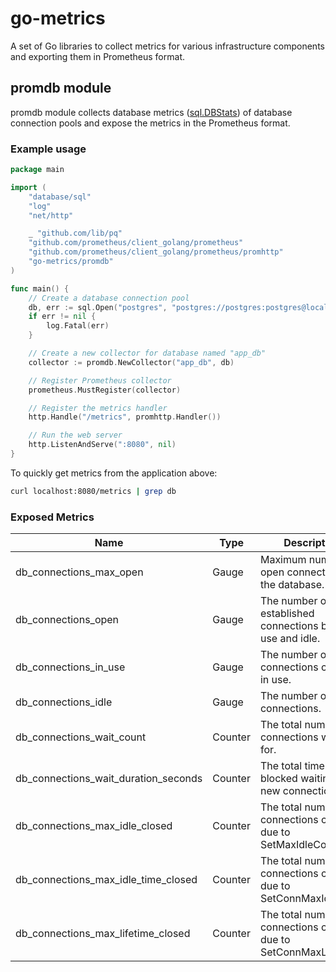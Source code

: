 # go-metrics

A set of Go libraries to collect metrics for various infrastructure components and exporting them in Prometheus format.

## promdb module

promdb module collects database metrics ([sql.DBStats](https://golang.org/pkg/database/sql/#DBStats)) of database connection pools and expose the metrics in the Prometheus format.

### Example usage

```go
package main

import (
	"database/sql"
	"log"
	"net/http"

	_ "github.com/lib/pq"
	"github.com/prometheus/client_golang/prometheus"
	"github.com/prometheus/client_golang/prometheus/promhttp"
	"go-metrics/promdb"
)

func main() {
	// Create a database connection pool
	db, err := sql.Open("postgres", "postgres://postgres:postgres@localhost:5432/app?sslmode=disable")
	if err != nil {
		log.Fatal(err)
	}

	// Create a new collector for database named "app_db"
	collector := promdb.NewCollector("app_db", db)

	// Register Prometheus collector
	prometheus.MustRegister(collector)

	// Register the metrics handler
	http.Handle("/metrics", promhttp.Handler())

	// Run the web server
	http.ListenAndServe(":8080", nil)
}
```

To quickly get metrics from the application above:
```bash
curl localhost:8080/metrics | grep db
```
### Exposed Metrics

| Name                                 | Type    | Description                                                       | Labels  |
|--------------------------------------|---------|-------------------------------------------------------------------|---------|
| db_connections_max_open              | Gauge   | Maximum number of open connections to the database.               | db_name |
| db_connections_open                  | Gauge   | The number of established connections both in use and idle.       | db_name |
| db_connections_in_use                | Gauge   | The number of connections currently in use.                       | db_name |
| db_connections_idle                  | Gauge   | The number of idle connections.                                   | db_name |
| db_connections_wait_count            | Counter | The total number of connections waited for.                       | db_name |
| db_connections_wait_duration_seconds | Counter | The total time blocked waiting for a new connection.              | db_name |
| db_connections_max_idle_closed       | Counter | The total number of connections closed due to SetMaxIdleConns.    | db_name |
| db_connections_max_idle_time_closed  | Counter | The total number of connections closed due to SetConnMaxIdleTime. | db_name |
| db_connections_max_lifetime_closed   | Counter | The total number of connections closed due to SetConnMaxLifetime. | db_name |

 
